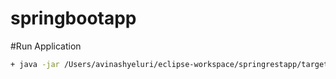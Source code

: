 # springbootapp

#Run Application 


```bash
+ java -jar /Users/avinashyeluri/eclipse-workspace/springrestapp/target/springrestapp-0.0.1-SNAPSHOT.jar
``` 
